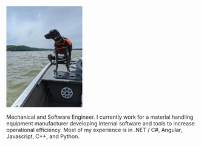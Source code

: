 <img src="apollo.jpg" alt="Apollo" width="200"/>

Mechanical and Software Engineer. I currently work for a material handling equipment manufacturer developing internal software and tools to increase operational efficiency. Most of my experience is in .NET / C#, Angular, Javascript, C++, and Python. 
